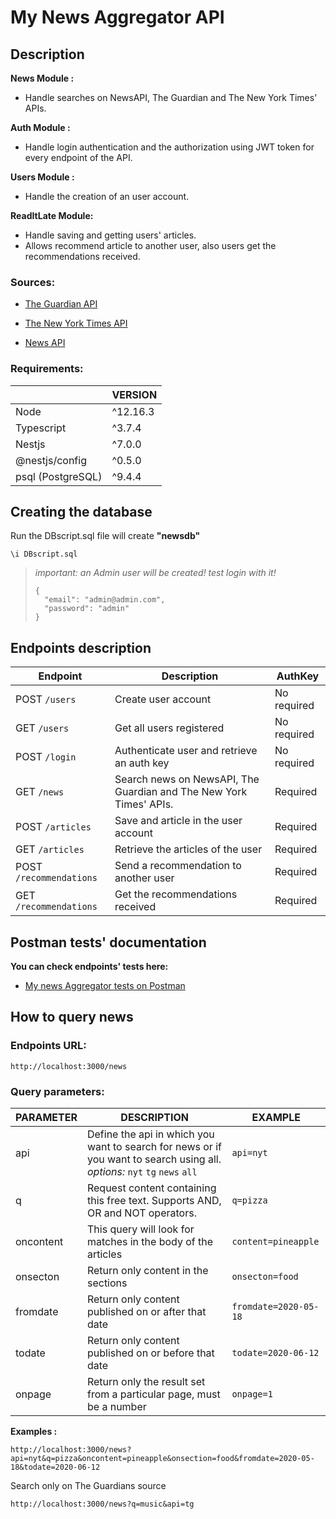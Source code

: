 # My News Aggregator API

## Description

**News Module :** 
- Handle searches on NewsAPI, The Guardian and The New York Times' APIs.

**Auth Module :** 
- Handle login authentication and the authorization using JWT token for every endpoint of the API.

**Users Module :** 
- Handle the creation of an user account.

**ReadItLate Module:** 

- Handle saving and getting users' articles.
- Allows recommend article to another user, also users get the recommendations received.

### Sources:

-  [The Guardian API](https://open-platform.theguardian.com/)

-  [The New York Times API](https://developer.nytimes.com/)

-  [News API](https://newsapi.org/)

### Requirements:

| | VERSION |
|----------------|---------------|
|Node| ^12.16.3 |
|Typescript | ^3.7.4 |
|Nestjs | ^7.0.0 |
|@nestjs/config| ^0.5.0|
|psql (PostgreSQL)| ^9.4.4|

## Creating the database
Run the DBscript.sql file will create **"newsdb"**

```
\i DBscript.sql
```

>*important: an Admin user will be created! test login with it!*
>```
> {
>   "email": "admin@admin.com",
>   "password": "admin"
> }
>```

## Endpoints description

| **Endpoint** | **Description** |**AuthKey**| 
|--|--|--|
| POST `/users` | Create user account | No required |
| GET `/users` | Get all users registered | No required |
| POST `/login` | Authenticate user and retrieve an auth  key | No required |
| GET `/news` | Search news on NewsAPI, The Guardian and The New York Times' APIs. | Required |
| POST `/articles` | Save and article in the user account | Required |
|GET `/articles`| Retrieve the articles of the user |Required|
|POST `/recommendations`| Send a recommendation to another user |Required|
|GET `/recommendations`| Get the recommendations received|Required|


## Postman tests' documentation

**You can check endpoints' tests here:**

-  [My news Aggregator tests on Postman](https://documenter.getpostman.com/view/11476851/SzzgAzEB?version=latest)

## How to query news

### Endpoints URL:

```
http://localhost:3000/news
```

### Query parameters:

| PARAMETER | DESCRIPTION | EXAMPLE |
|----------------|---------------|-----------|
| api | Define the api in which you want to search for news or if you want to search using all. *options:*  `nyt`  `tg`  `news`  `all`| `api=nyt` |
| q | Request content containing this free text. Supports AND, OR and NOT operators.| `q=pizza` |
| oncontent | This query will look for matches in the body of the articles | `content=pineapple` |
| onsecton | Return only content in the sections | `onsecton=food` |
| fromdate | Return only content published on or after that date | `fromdate=2020-05-18` |
| todate | Return only content published on or before that date | `todate=2020-06-12` |
| onpage | Return only the result set from a particular page, must be a number | `onpage=1` |

**Examples :**

```
http://localhost:3000/news?api=nyt&q=pizza&oncontent=pineapple&onsection=food&fromdate=2020-05-18&todate=2020-06-12
```
Search only on The Guardians source
```
http://localhost:3000/news?q=music&api=tg
```
